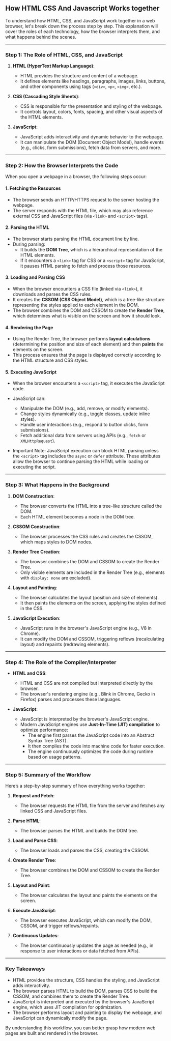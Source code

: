 ## How HTML CSS And Javascript Works together

To understand how HTML, CSS, and JavaScript work together in a web browser, let's break down the process step by step. This explanation will cover the roles of each technology, how the browser interprets them, and what happens behind the scenes.

---

### **Step 1: The Role of HTML, CSS, and JavaScript**
1. **HTML (HyperText Markup Language)**:
   - HTML provides the structure and content of a webpage.
   - It defines elements like headings, paragraphs, images, links, buttons, and other components using tags (`<div>`, `<p>`, `<img>`, etc.).

2. **CSS (Cascading Style Sheets)**:
   - CSS is responsible for the presentation and styling of the webpage.
   - It controls layout, colors, fonts, spacing, and other visual aspects of the HTML elements.

3. **JavaScript**:
   - JavaScript adds interactivity and dynamic behavior to the webpage.
   - It can manipulate the DOM (Document Object Model), handle events (e.g., clicks, form submissions), fetch data from servers, and more.

---

### **Step 2: How the Browser Interprets the Code**
When you open a webpage in a browser, the following steps occur:

#### **1. Fetching the Resources**
- The browser sends an HTTP/HTTPS request to the server hosting the webpage.
- The server responds with the HTML file, which may also reference external CSS and JavaScript files (via `<link>` and `<script>` tags).

#### **2. Parsing the HTML**
- The browser starts parsing the HTML document line by line.
- During parsing:
  - It builds the **DOM Tree**, which is a hierarchical representation of the HTML elements.
  - If it encounters a `<link>` tag for CSS or a `<script>` tag for JavaScript, it pauses HTML parsing to fetch and process those resources.

#### **3. Loading and Parsing CSS**
- When the browser encounters a CSS file (linked via `<link>`), it downloads and parses the CSS rules.
- It creates the **CSSOM (CSS Object Model)**, which is a tree-like structure representing the styles applied to each element in the DOM.
- The browser combines the DOM and CSSOM to create the **Render Tree**, which determines what is visible on the screen and how it should look.

#### **4. Rendering the Page**
- Using the Render Tree, the browser performs **layout calculations** (determining the position and size of each element) and then **paints** the elements on the screen.
- This process ensures that the page is displayed correctly according to the HTML structure and CSS styles.

#### **5. Executing JavaScript**
- When the browser encounters a `<script>` tag, it executes the JavaScript code.
- JavaScript can:
  - Manipulate the DOM (e.g., add, remove, or modify elements).
  - Change styles dynamically (e.g., toggle classes, update inline styles).
  - Handle user interactions (e.g., respond to button clicks, form submissions).
  - Fetch additional data from servers using APIs (e.g., `fetch` or `XMLHttpRequest`).

- Important Note: JavaScript execution can block HTML parsing unless the `<script>` tag includes the `async` or `defer` attribute. These attributes allow the browser to continue parsing the HTML while loading or executing the script.

---

### **Step 3: What Happens in the Background**
1. **DOM Construction**:
   - The browser converts the HTML into a tree-like structure called the DOM.
   - Each HTML element becomes a node in the DOM tree.

2. **CSSOM Construction**:
   - The browser processes the CSS rules and creates the CSSOM, which maps styles to DOM nodes.

3. **Render Tree Creation**:
   - The browser combines the DOM and CSSOM to create the Render Tree.
   - Only visible elements are included in the Render Tree (e.g., elements with `display: none` are excluded).

4. **Layout and Painting**:
   - The browser calculates the layout (position and size of elements).
   - It then paints the elements on the screen, applying the styles defined in the CSS.

5. **JavaScript Execution**:
   - JavaScript runs in the browser's JavaScript engine (e.g., V8 in Chrome).
   - It can modify the DOM and CSSOM, triggering reflows (recalculating layout) and repaints (redrawing elements).

---

### **Step 4: The Role of the Compiler/Interpreter**
- **HTML and CSS**:
  - HTML and CSS are not compiled but interpreted directly by the browser.
  - The browser's rendering engine (e.g., Blink in Chrome, Gecko in Firefox) parses and processes these languages.

- **JavaScript**:
  - JavaScript is interpreted by the browser's JavaScript engine.
  - Modern JavaScript engines use **Just-In-Time (JIT) compilation** to optimize performance:
    - The engine first parses the JavaScript code into an Abstract Syntax Tree (AST).
    - It then compiles the code into machine code for faster execution.
    - The engine continuously optimizes the code during runtime based on usage patterns.

---

### **Step 5: Summary of the Workflow**
Here’s a step-by-step summary of how everything works together:

1. **Request and Fetch**:
   - The browser requests the HTML file from the server and fetches any linked CSS and JavaScript files.

2. **Parse HTML**:
   - The browser parses the HTML and builds the DOM tree.

3. **Load and Parse CSS**:
   - The browser loads and parses the CSS, creating the CSSOM.

4. **Create Render Tree**:
   - The browser combines the DOM and CSSOM to create the Render Tree.

5. **Layout and Paint**:
   - The browser calculates the layout and paints the elements on the screen.

6. **Execute JavaScript**:
   - The browser executes JavaScript, which can modify the DOM, CSSOM, and trigger reflows/repaints.

7. **Continuous Updates**:
   - The browser continuously updates the page as needed (e.g., in response to user interactions or data fetched from APIs).

---

### **Key Takeaways**
- HTML provides the structure, CSS handles the styling, and JavaScript adds interactivity.
- The browser parses HTML to build the DOM, parses CSS to build the CSSOM, and combines them to create the Render Tree.
- JavaScript is interpreted and executed by the browser's JavaScript engine, which uses JIT compilation for optimization.
- The browser performs layout and painting to display the webpage, and JavaScript can dynamically modify the page.

By understanding this workflow, you can better grasp how modern web pages are built and rendered in the browser.
